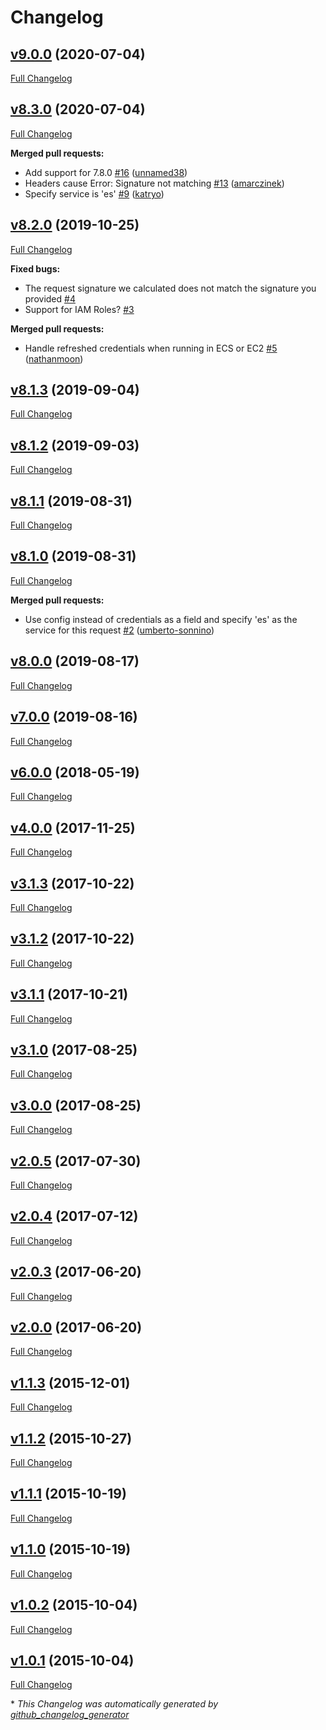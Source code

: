 # Changelog

## [v9.0.0](https://github.com/compwright/aws-elasticsearch-connector/tree/v9.0.0) (2020-07-04)

[Full Changelog](https://github.com/compwright/aws-elasticsearch-connector/compare/v8.3.0...v9.0.0)

## [v8.3.0](https://github.com/compwright/aws-elasticsearch-connector/tree/v8.3.0) (2020-07-04)

[Full Changelog](https://github.com/compwright/aws-elasticsearch-connector/compare/v8.2.0...v8.3.0)

**Merged pull requests:**

- Add support for 7.8.0 [\#16](https://github.com/compwright/aws-elasticsearch-connector/pull/16) ([unnamed38](https://github.com/unnamed38))
- Headers cause Error: Signature not matching [\#13](https://github.com/compwright/aws-elasticsearch-connector/pull/13) ([amarczinek](https://github.com/amarczinek))
- Specify service is 'es' [\#9](https://github.com/compwright/aws-elasticsearch-connector/pull/9) ([katryo](https://github.com/katryo))

## [v8.2.0](https://github.com/compwright/aws-elasticsearch-connector/tree/v8.2.0) (2019-10-25)

[Full Changelog](https://github.com/compwright/aws-elasticsearch-connector/compare/v8.1.3...v8.2.0)

**Fixed bugs:**

- The request signature we calculated does not match the signature you provided [\#4](https://github.com/compwright/aws-elasticsearch-connector/issues/4)
- Support for IAM Roles? [\#3](https://github.com/compwright/aws-elasticsearch-connector/issues/3)

**Merged pull requests:**

- Handle refreshed credentials when running in ECS or EC2 [\#5](https://github.com/compwright/aws-elasticsearch-connector/pull/5) ([nathanmoon](https://github.com/nathanmoon))

## [v8.1.3](https://github.com/compwright/aws-elasticsearch-connector/tree/v8.1.3) (2019-09-04)

[Full Changelog](https://github.com/compwright/aws-elasticsearch-connector/compare/v8.1.2...v8.1.3)

## [v8.1.2](https://github.com/compwright/aws-elasticsearch-connector/tree/v8.1.2) (2019-09-03)

[Full Changelog](https://github.com/compwright/aws-elasticsearch-connector/compare/v8.1.1...v8.1.2)

## [v8.1.1](https://github.com/compwright/aws-elasticsearch-connector/tree/v8.1.1) (2019-08-31)

[Full Changelog](https://github.com/compwright/aws-elasticsearch-connector/compare/v8.1.0...v8.1.1)

## [v8.1.0](https://github.com/compwright/aws-elasticsearch-connector/tree/v8.1.0) (2019-08-31)

[Full Changelog](https://github.com/compwright/aws-elasticsearch-connector/compare/v8.0.0...v8.1.0)

**Merged pull requests:**

- Use config instead of credentials as a field and specify 'es' as the service for this request [\#2](https://github.com/compwright/aws-elasticsearch-connector/pull/2) ([umberto-sonnino](https://github.com/umberto-sonnino))

## [v8.0.0](https://github.com/compwright/aws-elasticsearch-connector/tree/v8.0.0) (2019-08-17)

[Full Changelog](https://github.com/compwright/aws-elasticsearch-connector/compare/v7.0.0...v8.0.0)

## [v7.0.0](https://github.com/compwright/aws-elasticsearch-connector/tree/v7.0.0) (2019-08-16)

[Full Changelog](https://github.com/compwright/aws-elasticsearch-connector/compare/v6.0.0...v7.0.0)

## [v6.0.0](https://github.com/compwright/aws-elasticsearch-connector/tree/v6.0.0) (2018-05-19)

[Full Changelog](https://github.com/compwright/aws-elasticsearch-connector/compare/v4.0.0...v6.0.0)

## [v4.0.0](https://github.com/compwright/aws-elasticsearch-connector/tree/v4.0.0) (2017-11-25)

[Full Changelog](https://github.com/compwright/aws-elasticsearch-connector/compare/v3.1.3...v4.0.0)

## [v3.1.3](https://github.com/compwright/aws-elasticsearch-connector/tree/v3.1.3) (2017-10-22)

[Full Changelog](https://github.com/compwright/aws-elasticsearch-connector/compare/v3.1.2...v3.1.3)

## [v3.1.2](https://github.com/compwright/aws-elasticsearch-connector/tree/v3.1.2) (2017-10-22)

[Full Changelog](https://github.com/compwright/aws-elasticsearch-connector/compare/v3.1.1...v3.1.2)

## [v3.1.1](https://github.com/compwright/aws-elasticsearch-connector/tree/v3.1.1) (2017-10-21)

[Full Changelog](https://github.com/compwright/aws-elasticsearch-connector/compare/v3.1.0...v3.1.1)

## [v3.1.0](https://github.com/compwright/aws-elasticsearch-connector/tree/v3.1.0) (2017-08-25)

[Full Changelog](https://github.com/compwright/aws-elasticsearch-connector/compare/v3.0.0...v3.1.0)

## [v3.0.0](https://github.com/compwright/aws-elasticsearch-connector/tree/v3.0.0) (2017-08-25)

[Full Changelog](https://github.com/compwright/aws-elasticsearch-connector/compare/v2.0.5...v3.0.0)

## [v2.0.5](https://github.com/compwright/aws-elasticsearch-connector/tree/v2.0.5) (2017-07-30)

[Full Changelog](https://github.com/compwright/aws-elasticsearch-connector/compare/v2.0.4...v2.0.5)

## [v2.0.4](https://github.com/compwright/aws-elasticsearch-connector/tree/v2.0.4) (2017-07-12)

[Full Changelog](https://github.com/compwright/aws-elasticsearch-connector/compare/v2.0.3...v2.0.4)

## [v2.0.3](https://github.com/compwright/aws-elasticsearch-connector/tree/v2.0.3) (2017-06-20)

[Full Changelog](https://github.com/compwright/aws-elasticsearch-connector/compare/v2.0.0...v2.0.3)

## [v2.0.0](https://github.com/compwright/aws-elasticsearch-connector/tree/v2.0.0) (2017-06-20)

[Full Changelog](https://github.com/compwright/aws-elasticsearch-connector/compare/v1.1.3...v2.0.0)

## [v1.1.3](https://github.com/compwright/aws-elasticsearch-connector/tree/v1.1.3) (2015-12-01)

[Full Changelog](https://github.com/compwright/aws-elasticsearch-connector/compare/v1.1.2...v1.1.3)

## [v1.1.2](https://github.com/compwright/aws-elasticsearch-connector/tree/v1.1.2) (2015-10-27)

[Full Changelog](https://github.com/compwright/aws-elasticsearch-connector/compare/v1.1.1...v1.1.2)

## [v1.1.1](https://github.com/compwright/aws-elasticsearch-connector/tree/v1.1.1) (2015-10-19)

[Full Changelog](https://github.com/compwright/aws-elasticsearch-connector/compare/v1.1.0...v1.1.1)

## [v1.1.0](https://github.com/compwright/aws-elasticsearch-connector/tree/v1.1.0) (2015-10-19)

[Full Changelog](https://github.com/compwright/aws-elasticsearch-connector/compare/v1.0.2...v1.1.0)

## [v1.0.2](https://github.com/compwright/aws-elasticsearch-connector/tree/v1.0.2) (2015-10-04)

[Full Changelog](https://github.com/compwright/aws-elasticsearch-connector/compare/v1.0.1...v1.0.2)

## [v1.0.1](https://github.com/compwright/aws-elasticsearch-connector/tree/v1.0.1) (2015-10-04)

[Full Changelog](https://github.com/compwright/aws-elasticsearch-connector/compare/2a69b77342fa62e1e2231d2add75d11f8fdf9ff6...v1.0.1)



\* *This Changelog was automatically generated by [github_changelog_generator](https://github.com/github-changelog-generator/github-changelog-generator)*

